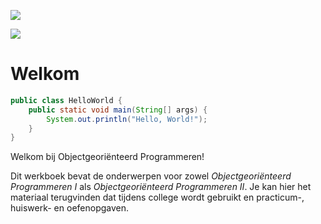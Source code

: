 ![](../images/java_bromo_volcano.png)

![](../images/hanze_logo_black_wordmark.png)

# Welkom

```java
public class HelloWorld {
    public static void main(String[] args) {
        System.out.println("Hello, World!");
    }
}
```

Welkom bij Objectgeoriënteerd Programmeren!

Dit werkboek bevat de onderwerpen voor zowel *Objectgeoriënteerd Programmeren I* als *Objectgeoriënteerd Programmeren II*. Je kan hier het materiaal terugvinden dat tijdens college wordt gebruikt en practicum-, huiswerk- en oefenopgaven.
